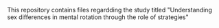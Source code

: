 This repository contains files regardding the study titled "Understanding sex differences in mental rotation through the role of strategies"
